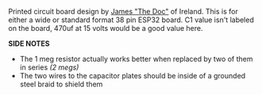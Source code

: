 Printed circuit board design by [James "The Doc"](https://www.youtube.com/@TheDocChannel) of Ireland. This is for either a wide or standard format 38 pin ESP32 board. C1 value isn't labeled on the board, 470uf at 15 volts would be a good value here.

**SIDE NOTES**
- The 1 meg resistor actually works better when replaced by two of them in series _(2 megs)_
- The two wires to the capacitor plates should be inside of a grounded steel braid to shield them

